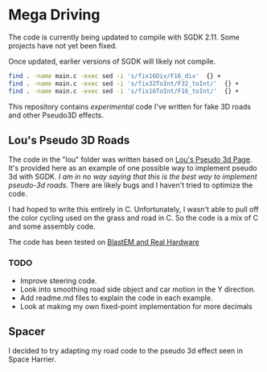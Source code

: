 # Mega Driving
The code is currently being updated to compile with SGDK 2.11. Some projects 
have not yet been fixed.

Once updated, earlier versions of SGDK will likely not compile.

```bash
find . -name main.c -exec sed -i 's/fix16Div/F16_div'  {} +
find . -name main.c -exec sed -i 's/fix32ToInt/F32_toInt/'  {} +
find . -name main.c -exec sed -i 's/fix16ToInt/F16_toInt/'  {} +
```

This repository contains *experimental* code I've written for fake 3D roads and other 
Pseudo3D effects.

## Lou's Pseudo 3D Roads
The code in the "lou" folder was 
written based on [Lou's Pseudo 3d Page](http://www.extentofthejam.com/pseudo/).  It's 
provided here as an example of one possible way to implement pseudo 3d with SGDK.  *I am in 
no way saying that this is the best way to implement pseudo-3d roads.*  There are likely 
bugs and I haven't tried to optimize the code.


I had hoped to write this entirely in C.  Unfortunately, I wasn't able to pull off the color 
cycling used on the grass and road in C.  So the code is a mix of C and some assembly code.

The code has been tested on [BlastEM and Real Hardware](https://youtu.be/p99XATFhSpo)

### TODO
* Improve steering code.
* Look into smoothing road side object and car motion in the Y direction.
* Add readme.md files to explain the code in each example.
* Look at making my own fixed-point implementation for more decimals


## Spacer
I decided to try adapting my road code to the pseudo 3d effect seen in Space Harrier.
